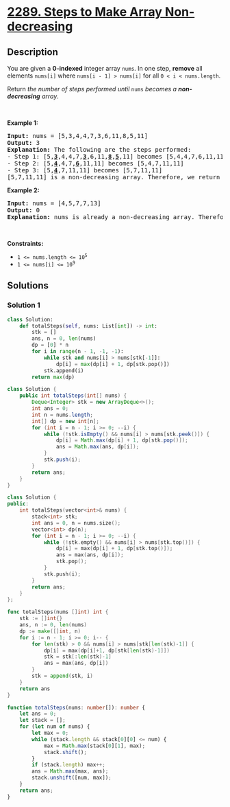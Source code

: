 # [2289. Steps to Make Array Non-decreasing](https://leetcode.com/problems/steps-to-make-array-non-decreasing)


## Description

<p>You are given a <strong>0-indexed</strong> integer array <code>nums</code>. In one step, <strong>remove</strong> all elements <code>nums[i]</code> where <code>nums[i - 1] &gt; nums[i]</code> for all <code>0 &lt; i &lt; nums.length</code>.</p>

<p>Return <em>the number of steps performed until </em><code>nums</code><em> becomes a <strong>non-decreasing</strong> array</em>.</p>

<p>&nbsp;</p>
<p><strong class="example">Example 1:</strong></p>

<pre>
<strong>Input:</strong> nums = [5,3,4,4,7,3,6,11,8,5,11]
<strong>Output:</strong> 3
<strong>Explanation:</strong> The following are the steps performed:
- Step 1: [5,<strong><u>3</u></strong>,4,4,7,<u><strong>3</strong></u>,6,11,<u><strong>8</strong></u>,<u><strong>5</strong></u>,11] becomes [5,4,4,7,6,11,11]
- Step 2: [5,<u><strong>4</strong></u>,4,7,<u><strong>6</strong></u>,11,11] becomes [5,4,7,11,11]
- Step 3: [5,<u><strong>4</strong></u>,7,11,11] becomes [5,7,11,11]
[5,7,11,11] is a non-decreasing array. Therefore, we return 3.
</pre>

<p><strong class="example">Example 2:</strong></p>

<pre>
<strong>Input:</strong> nums = [4,5,7,7,13]
<strong>Output:</strong> 0
<strong>Explanation:</strong> nums is already a non-decreasing array. Therefore, we return 0.
</pre>

<p>&nbsp;</p>
<p><strong>Constraints:</strong></p>

<ul>
	<li><code>1 &lt;= nums.length &lt;= 10<sup>5</sup></code></li>
	<li><code>1 &lt;= nums[i] &lt;= 10<sup>9</sup></code></li>
</ul>

## Solutions

### Solution 1

<!-- tabs:start -->

```python
class Solution:
    def totalSteps(self, nums: List[int]) -> int:
        stk = []
        ans, n = 0, len(nums)
        dp = [0] * n
        for i in range(n - 1, -1, -1):
            while stk and nums[i] > nums[stk[-1]]:
                dp[i] = max(dp[i] + 1, dp[stk.pop()])
            stk.append(i)
        return max(dp)
```

```java
class Solution {
    public int totalSteps(int[] nums) {
        Deque<Integer> stk = new ArrayDeque<>();
        int ans = 0;
        int n = nums.length;
        int[] dp = new int[n];
        for (int i = n - 1; i >= 0; --i) {
            while (!stk.isEmpty() && nums[i] > nums[stk.peek()]) {
                dp[i] = Math.max(dp[i] + 1, dp[stk.pop()]);
                ans = Math.max(ans, dp[i]);
            }
            stk.push(i);
        }
        return ans;
    }
}
```

```cpp
class Solution {
public:
    int totalSteps(vector<int>& nums) {
        stack<int> stk;
        int ans = 0, n = nums.size();
        vector<int> dp(n);
        for (int i = n - 1; i >= 0; --i) {
            while (!stk.empty() && nums[i] > nums[stk.top()]) {
                dp[i] = max(dp[i] + 1, dp[stk.top()]);
                ans = max(ans, dp[i]);
                stk.pop();
            }
            stk.push(i);
        }
        return ans;
    }
};
```

```go
func totalSteps(nums []int) int {
	stk := []int{}
	ans, n := 0, len(nums)
	dp := make([]int, n)
	for i := n - 1; i >= 0; i-- {
		for len(stk) > 0 && nums[i] > nums[stk[len(stk)-1]] {
			dp[i] = max(dp[i]+1, dp[stk[len(stk)-1]])
			stk = stk[:len(stk)-1]
			ans = max(ans, dp[i])
		}
		stk = append(stk, i)
	}
	return ans
}
```

```ts
function totalSteps(nums: number[]): number {
    let ans = 0;
    let stack = [];
    for (let num of nums) {
        let max = 0;
        while (stack.length && stack[0][0] <= num) {
            max = Math.max(stack[0][1], max);
            stack.shift();
        }
        if (stack.length) max++;
        ans = Math.max(max, ans);
        stack.unshift([num, max]);
    }
    return ans;
}
```

<!-- tabs:end -->

<!-- end -->
